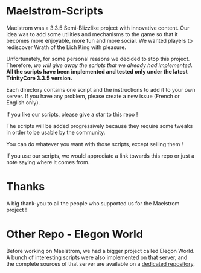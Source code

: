 Maelstrom-Scripts
=================
Maelstrom was a 3.3.5 Semi-Blizzlike project with innovative content. Our idea was to add some utilities and mechanisms to the game so that it becomes
more enjoyable, more fun and more social. We wanted players to rediscover Wrath of the Lich King with pleasure.

Unfortunately, for some personal reasons we decided to stop this project. Therefore, *we will give away the scripts that we already had implemented*. **All the scripts have been implemented and tested only under the latest TrinityCore 3.3.5 version.**

Each directory contains one script and the instructions to add it to your own server. If you have any problem, please create a new issue (French or English only).

If you like our scripts, please give a star to this repo !

The scripts will be added progressively because they require some tweaks in order to be usable by the community.

You can do whatever you want with those scripts, except selling them !

If you use our scripts, we would appreciate a link towards this repo or just a note saying where it comes from.

Thanks
======
A big thank-you to all the people who supported us for the Maelstrom project !

Other Repo - Elegon World
=========================
Before working on Maelstrom, we had a bigger project called Elegon World. A bunch of interesting scripts were also implemented on that server, and the complete sources of that server are available on a [dedicated repository](https://github.com/AmaVic/ElegonWorld).
